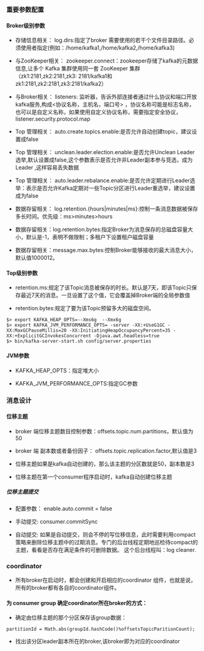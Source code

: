 ### 重要参数配置

#### Broker级别参数

- 存储信息相关： log.dirs:指定了broker 需要使用的若干个文件目录路径。必须使用者指定(例如：/home/kafka1,/home/kafka2,/home/kafka3)

- 与ZooKeeper相关： zookeeper.connect：zookeeper存储了kafka的元数据信息,让多个 Kafka 集群使用同一套 ZooKeeper 集群（zk1:2181,zk2:2181,zk3:
  2181/kafka1和zk1:2181,zk2:2181,zk3:2181/kafka2）

- 与Broker相关： listeners: 监听器，告诉外部连接者通过什么协议和端口开放kafka服务,构成<协议名称，主机名，端口号>
  ，协议名称可能是标志名称，也可以是自定义名称，如果使用自定义协议名称，需要指定安全协议，listener.security.protocol.map

- Top 管理相关： auto.create.topics.enable:是否允许自动创建topic，建议设置成false

- Top 管理相关： unclean.leader.election.enable:是否允许Unclean Leader选举,默认设置成false,这个参数表示是否允许非Leader副本参与竞选，成为Leader ,这样容易丢失数据

- Top 管理相关： auto.leader.rebalance.enable:是否允许定期进行Leader选举：表示是否允许Kafka定期对一些Topic分区进行Leader重选举，建议设置成为false

- 数据存留相关： log.retention.{hours|minutes|ms}:控制一条消息数据被保存多长时间。优先级：ms>minutes>hours

- 数据存留相关：log.retention.bytes:指定Broker为消息保存的总磁盘容量大小，默认是-1，表明不做限制；多租户下设置租户磁盘容量

- 数据存留相关：message.max.bytes:控制Broker能够接收的最大消息大小，默认值1000012。

#### Top级别参数

- retention.ms:规定了该Topic消息被保存的时长。默认是7天，即该Topic只保存最近7天的消息。一旦设置了这个值，它会覆盖掉Broker端的全局参数值

- retention.bytes:规定了要为该Topic预留多大的磁盘空间。

 ```` 
$> export KAFKA_HEAP_OPTS=--Xms6g  --Xmx6g
$> export KAFKA_JVM_PERFORMANCE_OPTS= -server -XX:+UseG1GC -XX:MaxGCPauseMillis=20 -XX:InitiatingHeapOccupancyPercent=35 -XX:+ExplicitGCInvokesConcurrent -Djava.awt.headless=true
$> bin/kafka-server-start.sh config/server.properties
````

#### JVM参数

- KAFKA_HEAP_OPTS：指定堆大小

- KAFKA_JVM_PERFORMANCE_OPTS:指定GC参数

### 消息设计

#### 位移主题

- broker 端位移主题数目控制参数：offsets.topic.num.partitions，默认值为50

- broker 端 副本数或者备份因子： offsets.topic.replication.factor,默认值是3

- 位移主题如果是kafka自动创建的，那么该主题的分区数就是50，副本数是3

- 位移主题在第一个consumer程序启动时，kafka自动创建位移主题

##### 位移主题提交

- 配置参数： enable.auto.commit = false

- 手动提交: consumer.commitSync

- 自动提交: 如果是自动提交，则会不停的写位移信息，此时需要利用compact策略来删除位移主题中的过期消息。专门的后台线程定期地巡检待compact的主题，看看是否存在满足条件的可删除数据。 这个后台线程叫：log cleaner.

### coordinator

- 所有broker在启动时，都会创建和开启相应的coordinator 组件，也就是说，所有的broker都有各自的coordinator组件。

#### 为 consumer group 确定coordinator所在broker的方式：

- 确定由位移主题的那个分区保存该group数据：

````
partitionId = Math.abs(groupId.hashCode()%offsetsTopicParitionCount); 
````

- 找出该分区leader副本所在的broker,该broker即为对应的coordinator



 